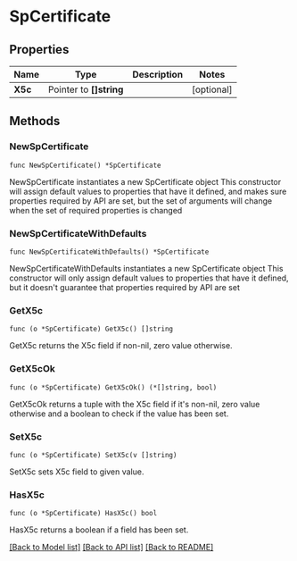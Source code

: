 # SpCertificate

## Properties

Name | Type | Description | Notes
------------ | ------------- | ------------- | -------------
**X5c** | Pointer to **[]string** |  | [optional] 

## Methods

### NewSpCertificate

`func NewSpCertificate() *SpCertificate`

NewSpCertificate instantiates a new SpCertificate object
This constructor will assign default values to properties that have it defined,
and makes sure properties required by API are set, but the set of arguments
will change when the set of required properties is changed

### NewSpCertificateWithDefaults

`func NewSpCertificateWithDefaults() *SpCertificate`

NewSpCertificateWithDefaults instantiates a new SpCertificate object
This constructor will only assign default values to properties that have it defined,
but it doesn't guarantee that properties required by API are set

### GetX5c

`func (o *SpCertificate) GetX5c() []string`

GetX5c returns the X5c field if non-nil, zero value otherwise.

### GetX5cOk

`func (o *SpCertificate) GetX5cOk() (*[]string, bool)`

GetX5cOk returns a tuple with the X5c field if it's non-nil, zero value otherwise
and a boolean to check if the value has been set.

### SetX5c

`func (o *SpCertificate) SetX5c(v []string)`

SetX5c sets X5c field to given value.

### HasX5c

`func (o *SpCertificate) HasX5c() bool`

HasX5c returns a boolean if a field has been set.


[[Back to Model list]](../README.md#documentation-for-models) [[Back to API list]](../README.md#documentation-for-api-endpoints) [[Back to README]](../README.md)


